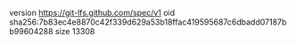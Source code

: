 version https://git-lfs.github.com/spec/v1
oid sha256:7b83ec4e8870c42f339d629a53b18ffac419595687c6dbadd07187bb99604288
size 13308
